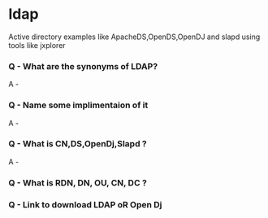 # ldap
Active directory examples like ApacheDS,OpenDS,OpenDJ and slapd using tools like jxplorer

### Q - What are the synonyms of LDAP?
A - 
### Q - Name some implimentaion of it 
A - 
### Q - What is CN,DS,OpenDj,Slapd ?
A - 
### Q - What is RDN, DN, OU, CN, DC ?
### Q - Link to download LDAP oR Open Dj
